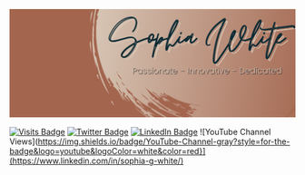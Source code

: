 [![Sophia's GitHub Banner](./assets/GitHubHeader.png)](https://sophiagwhite.com)

[![Visits Badge](https://badges.pufler.dev/visits/sophiagrace16/sophiagrace16)](https://www.sophiagwhite.com)
[![Twitter Badge](https://img.shields.io/badge/Twitter-Profile-informational?style=for-the-badge&logo=twitter&logoColor=white&color=1CA2F1)](https://twitter.com/SophiaGrace_16)
[![LinkedIn Badge](https://img.shields.io/badge/LinkedIn-Profile-informational?style=for-the-badge&logo=linkedin&logoColor=white&color=0D76A8)](https://www.linkedin.com/in/sophia-g-white/)
![YouTube Channel Views](https://img.shields.io/badge/YouTube-Channel-gray?style=for-the-badge&logo=youtube&logoColor=white&color=red}](https://www.linkedin.com/in/sophia-g-white/)